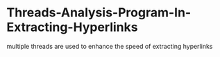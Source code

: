 # Threads-Analysis-Program-In-Extracting-Hyperlinks
multiple threads are used to enhance the speed of extracting hyperlinks
